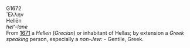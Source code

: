 <body>
  <p>G1672<br>  Ἕλλην  <br> Hellēn  <br><i>hel‘-lane </i><br>From <a href="g1671.htm">1671</a>  a <i>Hellen</i> (<i>Grecian</i>) or inhabitant of Hellas; by extension a <i>Greek</i> <i>speaking</i> person, especially a <i>non-Jew:</i> - Gentile, Greek.<br></p>
 </body>